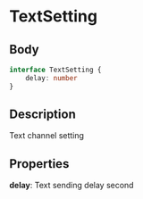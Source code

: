 # TextSetting

## Body

```typescript
interface TextSetting {
    delay: number
}
```

## Description

Text channel setting

## Properties

**delay**: Text sending delay second